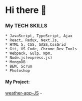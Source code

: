 # Hi there 👋

### My TECH SKILLS

    * JavaScript, TypeScript, Ajax
    * React, Redux, Next.Js,
    * HTML 5, CSS, SASS,CssGrid
    * Git, VS Code, Chrome Dev Tools
    * Webpack, Gulp, Npm,
    * Node.js(express.js)
    * MongoDB
    * BEM, Scrum
    * Photoshop

#### My Project:

[weather-app-JS](https://osaulenkoua.github.io/weather-app-JS/dist/index.html) -

<!--
**osaulenkoUA/osaulenkoUA** is a ✨ _special_ ✨ repository because its `README.md` (this file) appears on your GitHub profile.

Here are some ideas to get you started:

- 🔭 I’m currently working on ...
- 🌱 I’m currently learning ...
- 👯 I’m looking to collaborate on ...
- 🤔 I’m looking for help with ...
- 💬 Ask me about ...
- 📫 How to reach me: ...
- 😄 Pronouns: ...
- ⚡ Fun fact: ...
-->
